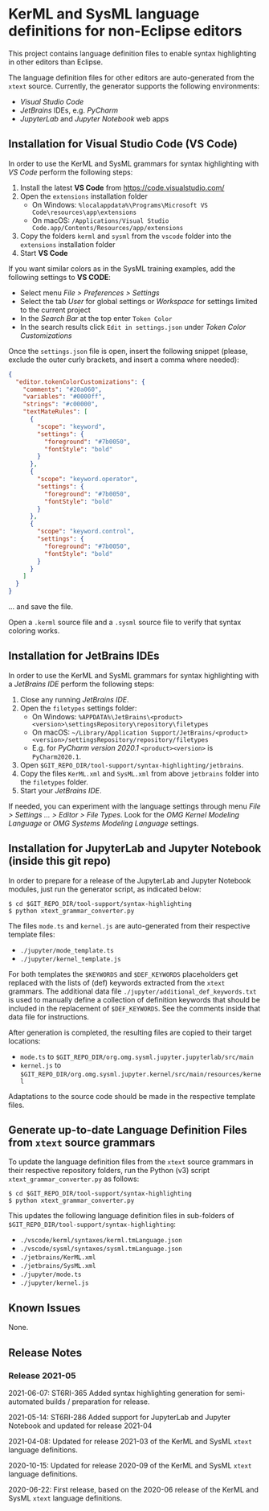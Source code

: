 # KerML and SysML language definitions for non-Eclipse editors

This project contains language definition files to enable syntax highlighting in other editors than Eclipse.

The language definition files for other editors are auto-generated from the `xtext` source. Currently, the generator
supports the following environments:

- *Visual Studio Code*
- *JetBrains* IDEs, e.g. *PyCharm*
- *JupyterLab* and *Jupyter Notebook* web apps

## Installation for Visual Studio Code (VS Code)

In order to use the KerML and SysML grammars for syntax highlighting with *VS Code* perform the following steps:

1. Install the latest **VS Code** from https://code.visualstudio.com/
2. Open the `extensions` installation folder
    - On Windows: `%localappdata%\Programs\Microsoft VS Code\resources\app\extensions`
    - On macOS: `/Applications/Visual Studio Code.app/Contents/Resources/app/extensions`
3. Copy the folders `kerml` and `sysml` from the `vscode` folder into the `extensions` installation folder
4. Start **VS Code**

If you want similar colors as in the SysML training examples, add the following settings to **VS CODE**:

- Select menu *File > Preferences > Settings*
- Select the tab *User* for global settings or *Workspace* for settings limited to the current project
- In the *Search Bar* at the top enter `Token Color`
- In the search results click `Edit in settings.json` under *Token Color Customizations*

Once the `settings.json` file is open, insert the following snippet (please, exclude the outer curly brackets, and
insert a comma where needed):

```json
{
  "editor.tokenColorCustomizations": {
    "comments": "#20a060",
    "variables": "#0000ff",
    "strings": "#c00000",
    "textMateRules": [
      {
        "scope": "keyword",
        "settings": {
          "foreground": "#7b0050",
          "fontStyle": "bold"
        }
      },
      {
        "scope": "keyword.operator",
        "settings": {
          "foreground": "#7b0050",
          "fontStyle": "bold"
        }
      },
      {
        "scope": "keyword.control",
        "settings": {
          "foreground": "#7b0050",
          "fontStyle": "bold"
        }
      }
    ]
  }
}
```

... and save the file.

Open a `.kerml` source file and a `.sysml` source file to verify that syntax coloring works.

## Installation for JetBrains IDEs

In order to use the KerML and SysML grammars for syntax highlighting with a *JetBrains IDE* perform the following steps:

1. Close any running *JetBrains IDE*.
2. Open the `filetypes` settings folder:
    - On Windows: `%APPDATA%\JetBrains\<product><version>\settingsRepository\repository\filetypes`
    - On macOS: `~/Library/Application Support/JetBrains/<product><version>/settingsRepository/repository/filetypes`
    - E.g. for *PyCharm version 2020.1* `<product><version>` is `PyCharm2020.1`.
3. Open `$GIT_REPO_DIR/tool-support/syntax-highlighting/jetbrains`.
4. Copy the files `KerML.xml` and `SysML.xml` from above `jetbrains` folder into the `filetypes` folder.
5. Start your *JetBrains IDE*.

If needed, you can experiment with the language settings through menu *File > Settings ... > Editor > File Types*. Look
for the *OMG Kernel Modeling Language* or *OMG Systems Modeling Language* settings.

## Installation for JupyterLab and Jupyter Notebook (inside this git repo)

In order to prepare for a release of the JupyterLab and Jupyter Notebook modules, just run the generator script, as
indicated below:

    $ cd $GIT_REPO_DIR/tool-support/syntax-highlighting
    $ python xtext_grammar_converter.py

The files `mode.ts` and `kernel.js` are auto-generated from their respective template files:

- `./jupyter/mode_template.ts`
- `./jupyter/kernel_template.js`

For both templates the `$KEYWORDS` and `$DEF_KEYWORDS` placeholders get replaced with the lists of (def) keywords
extracted from the `xtext` grammars. The additional data file `./jupyter/additional_def_keywords.txt` is used to manually
define a collection of definition keywords that should be included in the replacement of `$DEF_KEYWORDS`. See the
comments inside that data file for instructions.

After generation is completed, the resulting files are copied to their target locations:

- `mode.ts` to `$GIT_REPO_DIR/org.omg.sysml.jupyter.jupyterlab/src/main`
- `kernel.js` to `$GIT_REPO_DIR/org.omg.sysml.jupyter.kernel/src/main/resources/kernel`

Adaptations to the source code should be made in the respective template files.

## Generate up-to-date Language Definition Files from `xtext` source grammars

To update the language definition files from the `xtext` source grammars in their respective repository folders, run the
Python (v3) script `xtext_grammar_converter.py` as follows:

    $ cd $GIT_REPO_DIR/tool-support/syntax-highlighting
    $ python xtext_grammar_converter.py

This updates the following language definition files in sub-folders of
`$GIT_REPO_DIR/tool-support/syntax-highlighting`:

- `./vscode/kerml/syntaxes/kerml.tmLanguage.json`
- `./vscode/sysml/syntaxes/sysml.tmLanguage.json`
- `./jetbrains/KerML.xml`
- `./jetbrains/SysML.xml`
- `./jupyter/mode.ts`
- `./jupyter/kernel.js`

## Known Issues

None.

## Release Notes

### Release 2021-05

2021-06-07: ST6RI-365 Added syntax highlighting generation for semi-automated builds / preparation for release.

2021-05-14: ST6RI-286 Added support for JupyterLab and Jupyter Notebook and updated for release 2021-04

2021-04-08: Updated for release 2021-03 of the KerML and SysML `xtext` language definitions.

2020-10-15: Updated for release 2020-09 of the KerML and SysML `xtext` language definitions.

2020-06-22: First release, based on the 2020-06 release of the KerML and SysML `xtext` language definitions.
